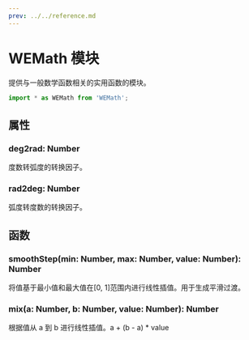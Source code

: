 ```yaml
---
prev: ../../reference.md
---
```


# WEMath 模块

提供与一般数学函数相关的实用函数的模块。

```js
import * as WEMath from 'WEMath';
```

## 属性

### deg2rad: Number

度数转弧度的转换因子。

### rad2deg: Number

弧度转度数的转换因子。

## 函数

### smoothStep(min: Number, max: Number, value: Number): Number

将值基于最小值和最大值在[0, 1]范围内进行线性插值。用于生成平滑过渡。

### mix(a: Number, b: Number, value: Number): Number

根据值从 a 到 b 进行线性插值。a + (b - a) * value
